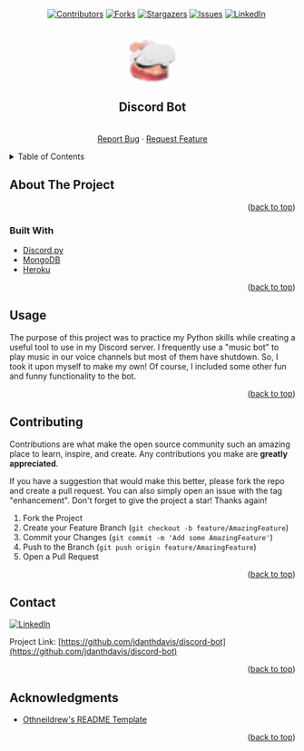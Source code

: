 <div id="top"></div>

&nbsp;&nbsp;&nbsp;&nbsp;&nbsp;&nbsp;&nbsp;&nbsp;&nbsp;&nbsp;&nbsp;&nbsp;&nbsp;&nbsp;&nbsp;&nbsp;
[![Contributors][contributors-shield]][contributors-url]
[![Forks][forks-shield]][forks-url]
[![Stargazers][stars-shield]][stars-url]
[![Issues][issues-shield]][issues-url]
[![LinkedIn][linkedin-shield]][linkedin-url]

<!-- PROJECT LOGO -->
<br />
<div align="center">
  <a href="https://github.com/jdanthdavis/discord-bot">
    <img src="images/vr.png" alt="Logo" width="80" height="80">
  </a>

<h2 align="center">Discord Bot</h2>
  <p align="center">
    <br />
    <a href="https://github.com/jdanthdavis/discord-bot/issues">Report Bug</a>
    ·
    <a href="https://github.com/jdanthdavis/discord-bot/issues">Request Feature</a>
  </p>
</div>

<!-- TABLE OF CONTENTS -->
<details>
  <summary>Table of Contents</summary>
  <ol>
    <li>
      <a href="#about-the-project">About The Project</a>
      <ul>
        <li><a href="#built-with">Built With</a></li>
      </ul>
    </li>
    <li><a href="#usage">Usage</a></li>
    <li><a href="#contributing">Contributing</a></li>
    <li><a href="#contact">Contact</a></li>
  </ol>
</details>

<!-- ABOUT THE PROJECT -->

## About The Project

<p align="right">(<a href="#top">back to top</a>)</p>

### Built With

- [Discord.py](https://discordpy.readthedocs.io/en/stable/)
- [MongoDB](https://mongodb.com)
- [Heroku](https://heroku.com)

<p align="right">(<a href="#top">back to top</a>)</p>

<!-- USAGE EXAMPLES -->

## Usage

The purpose of this project was to practice my Python skills while creating a useful tool to use
in my Discord server. I frequently use a "music bot" to play music in our voice channels but most of them
have shutdown. So, I took it upon myself to make my own! Of course, I included some other fun and funny functionality to the bot.

<p align="right">(<a href="#top">back to top</a>)</p>

<!-- CONTRIBUTING -->

## Contributing

Contributions are what make the open source community such an amazing place to learn, inspire, and create. Any contributions you make are **greatly appreciated**.

If you have a suggestion that would make this better, please fork the repo and create a pull request. You can also simply open an issue with the tag "enhancement".
Don't forget to give the project a star! Thanks again!

1. Fork the Project
2. Create your Feature Branch (`git checkout -b feature/AmazingFeature`)
3. Commit your Changes (`git commit -m 'Add some AmazingFeature'`)
4. Push to the Branch (`git push origin feature/AmazingFeature`)
5. Open a Pull Request

<p align="right">(<a href="#top">back to top</a>)</p>

<!-- CONTACT -->

## Contact

[![LinkedIn][linkedin-shield]][linkedin-url]

Project Link: [https://github.com/jdanthdavis/discord-bot](https://github.com/jdanthdavis/discord-bot)

<p align="right">(<a href="#top">back to top</a>)</p>

<!-- ACKNOWLEDGMENTS -->

## Acknowledgments

- [Othneildrew's README Template](https://github.com/othneildrew/Best-README-Template)

<p align="right">(<a href="#top">back to top</a>)</p>

[contributors-shield]: https://img.shields.io/github/contributors/jdanthdavis/discord-bot.svg?style=for-the-badge
[contributors-url]: https://github.com/jdanthdavis/discord-bot/graphs/contributors
[forks-shield]: https://img.shields.io/github/forks/jdanthdavis/discord-bot.svg?style=for-the-badge
[forks-url]: https://github.com/jdanthdavis/discord-bot/network/members
[stars-shield]: https://img.shields.io/github/stars/jdanthdavis/discord-bot.svg?style=for-the-badge
[stars-url]: https://github.com/jdanthdavis/discord-bot/stargazers
[issues-shield]: https://img.shields.io/github/issues/jdanthdavis/discord-bot.svg?style=for-the-badge
[issues-url]: https://github.com/jdanthdavis/discord-bot/issues
[linkedin-shield]: https://img.shields.io/badge/-LinkedIn-black.svg?style=for-the-badge&logo=linkedin&colorB=555
[linkedin-url]: https://www.linkedin.com/in/justin-davis-514827195/
[product-screenshot]: images/screenshot.png
